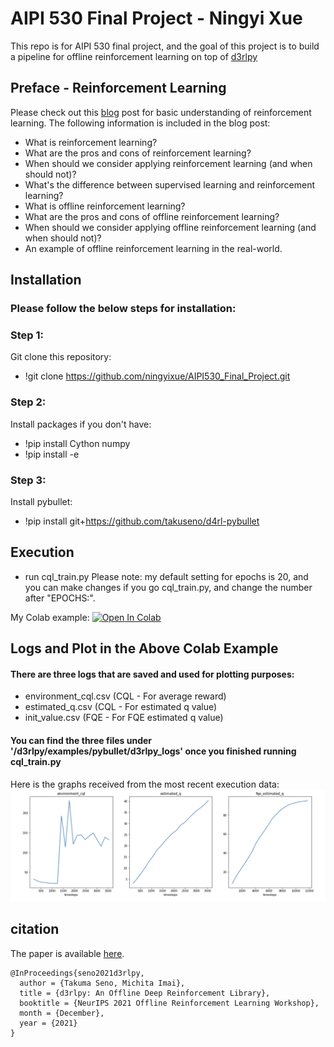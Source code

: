 # AIPI 530 Final Project - Ningyi Xue


This repo is for AIPI 530 final project, and the goal of this project is to build a pipeline for offline reinforcement learning on top of [d3rlpy](https://github.com/takuseno/d3rlpy)

## Preface - Reinforcement Learning
Please check out this [blog]() post for basic understanding of reinforcement learning. The following information is included in the blog post:
- What is reinforcement learning?
- What are the pros and cons of reinforcement learning?
- When should we consider applying reinforcement learning (and when should not)?
- What's the difference between supervised learning and reinforcement learning?
- What is offline reinforcement learning?
- What are the pros and cons of offline reinforcement learning?
- When should we consider applying offline reinforcement learning (and when should not)?
- An example of offline reinforcement learning in the real-world.


## Installation
### Please follow the below steps for installation:
### Step 1:
Git clone this repository:
- !git clone https://github.com/ningyixue/AIPI530_Final_Project.git
### Step 2:
Install packages if you don't have:
- !pip install Cython numpy
- !pip install -e
### Step 3:
Install pybullet:
- !pip install git+https://github.com/takuseno/d4rl-pybullet

## Execution
- run cql_train.py
Please note: my default setting for epochs is 20, and you can make changes if you go cql_train.py, and change the number after "EPOCHS:". 

My Colab example: [![Open In Colab](https://colab.research.google.com/assets/colab-badge.svg)](https://colab.research.google.com/drive/1lrWwum2tzp38XVESQ-OC0GLQYbQSwRaV#scrollTo=Wcpp9bHNJD1l)

## Logs and Plot in the Above Colab Example
#### There are three logs that are saved and used for plotting purposes:
- environment_cql.csv (CQL - For average reward)
- estimated_q.csv (CQL - For estimated q value)
- init_value.csv (FQE - For FQE estimated q value)

#### You can find the three files under '/d3rlpy/examples/pybullet/d3rlpy_logs' once you finished running cql_train.py

Here is the graphs received from the most recent execution data:
![img.png](https://github.com/ningyixue/AIPI530_Final_Project/blob/main/offline_rl.png)



## citation
The paper is available [here](https://arxiv.org/abs/2111.03788).
```
@InProceedings{seno2021d3rlpy,
  author = {Takuma Seno, Michita Imai},
  title = {d3rlpy: An Offline Deep Reinforcement Library},
  booktitle = {NeurIPS 2021 Offline Reinforcement Learning Workshop},
  month = {December},
  year = {2021}
}
```

